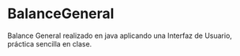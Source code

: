 # BalanceGeneral
Balance General realizado en java aplicando una Interfaz de Usuario, práctica sencilla en clase.
